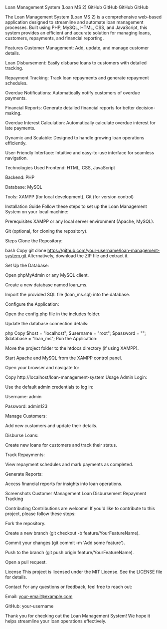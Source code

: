 Loan Management System (Loan MS 2)
GitHub
GitHub
GitHub
GitHub

The Loan Management System (Loan MS 2) is a comprehensive web-based application designed to streamline and automate loan management processes. Built using PHP, MySQL, HTML, CSS, and JavaScript, this system provides an efficient and accurate solution for managing loans, customers, repayments, and financial reporting.

Features
Customer Management: Add, update, and manage customer details.

Loan Disbursement: Easily disburse loans to customers with detailed tracking.

Repayment Tracking: Track loan repayments and generate repayment schedules.

Overdue Notifications: Automatically notify customers of overdue payments.

Financial Reports: Generate detailed financial reports for better decision-making.

Overdue Interest Calculation: Automatically calculate overdue interest for late payments.

Dynamic and Scalable: Designed to handle growing loan operations efficiently.

User-Friendly Interface: Intuitive and easy-to-use interface for seamless navigation.

Technologies Used
Frontend: HTML, CSS, JavaScript

Backend: PHP

Database: MySQL

Tools: XAMPP (for local development), Git (for version control)

Installation Guide
Follow these steps to set up the Loan Management System on your local machine:

Prerequisites
XAMPP or any local server environment (Apache, MySQL).

Git (optional, for cloning the repository).

Steps
Clone the Repository:

bash
Copy
git clone https://github.com/your-username/loan-management-system.git
Alternatively, download the ZIP file and extract it.

Set Up the Database:

Open phpMyAdmin or any MySQL client.

Create a new database named loan_ms.

Import the provided SQL file (loan_ms.sql) into the database.

Configure the Application:

Open the config.php file in the includes folder.

Update the database connection details:

php
Copy
$host = "localhost";
$username = "root";
$password = "";
$database = "loan_ms";
Run the Application:

Move the project folder to the htdocs directory (if using XAMPP).

Start Apache and MySQL from the XAMPP control panel.

Open your browser and navigate to:

Copy
http://localhost/loan-management-system
Usage
Admin Login:

Use the default admin credentials to log in:

Username: admin

Password: admin123

Manage Customers:

Add new customers and update their details.

Disburse Loans:

Create new loans for customers and track their status.

Track Repayments:

View repayment schedules and mark payments as completed.

Generate Reports:

Access financial reports for insights into loan operations.

Screenshots
Customer Management
Loan Disbursement
Repayment Tracking

Contributing
Contributions are welcome! If you'd like to contribute to this project, please follow these steps:

Fork the repository.

Create a new branch (git checkout -b feature/YourFeatureName).

Commit your changes (git commit -m 'Add some feature').

Push to the branch (git push origin feature/YourFeatureName).

Open a pull request.

License
This project is licensed under the MIT License. See the LICENSE file for details.

Contact
For any questions or feedback, feel free to reach out:

Email: your-email@example.com

GitHub: your-username

Thank you for checking out the Loan Management System! We hope it helps streamline your loan operations effectively.
